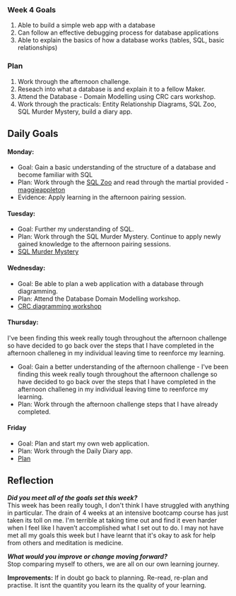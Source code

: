 ### **Week 4 Goals**
1. Able to build a simple web app with a database
2. Can follow an effective debugging process for database applications
3. Able to explain the basics of how a database works (tables, SQL, basic relationships)


### **Plan**
1. Work through the afternoon challenge. 
2. Reseach into what a database is and explain it to a fellow Maker.
3. Attend the Database - Domain Modelling using CRC cars workshop.
4. Work through the practicals: Entity Relationship Diagrams, SQL Zoo, SQL Murder Mystery, build a diary app.

## **Daily Goals**

#### Monday:
- Goal: Gain a basic understanding of the structure of a database and become familiar with SQL
- Plan: Work through the [SQL Zoo](https://sqlzoo.net/) and read through the martial provided - [maggieappleton](https://maggieappleton.com/databases)
- Evidence: Apply learning in the afternoon pairing session. 

#### Tuesday:
- Goal: Further my understanding of SQL.
- Plan: Work through the SQL Murder Mystery. Continue to apply newly gained knowledge to the afternoon pairing sessions.
- [SQL Murder Mystery]()

#### Wednesday:
- Goal: Be able to plan a web application with a database through diagramming.
- Plan: Attend the Database Domain Modelling workshop.
- [CRC diagramming workshop](https://docs.google.com/spreadsheets/d/1yiWF7RfhKtGgDQ4Z1EWL1i5ULTRQm8ra6x_vmM0RPq8/edit#gid=1885738728)

#### Thursday:
I've been finding this week really tough throughout the afternoon challenge so have decided to go back over the steps that I have completed in the afternoon challeneg in my individual leaving time to reenforce my learning.
- Goal: Gain a better understanding of the afternoon challenge - I've been finding this week really tough throughout the afternoon challenge so have decided to go back over the steps that I have completed in the afternoon challeneg in my individual leaving time to reenforce my learning.
- Plan: Work through the afternoon challenge steps that I have already completed.

#### Friday
- Goal: Plan and start my own web application.
- Plan: Work through the Daily Diary app.
- [Plan](https://imgur.com/LaRumpq)

## **Reflection**

***Did you meet all of the goals set this week?***   
This week has been really tough, I don't think I have struggled with anything in particular. The drain of 4 weeks at an intensive bootcamp course has just taken its toll on me. I'm terrible at taking time out and find it even harder when I feel like I haven’t accomplished what I set out to do.
I may not have met all my goals this week but I have learnt that it's okay to ask for help from others and meditation is medicine. 

***What would you improve or change moving forward?***   
Stop comparing myself to others, we are all on our own learning journey.

**Improvements:**
If in doubt go back to planning. Re-read, re-plan and practise. It isnt the quantity you learn its the quality of your learning.